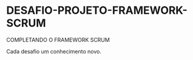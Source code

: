 # DESAFIO-PROJETO-FRAMEWORK-SCRUM

COMPLETANDO O FRAMEWORK SCRUM

Cada desafio um conhecimento novo.
